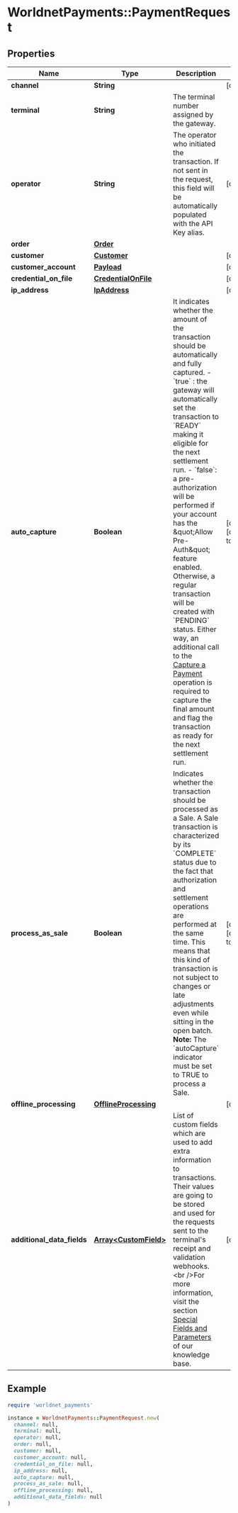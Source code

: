 # WorldnetPayments::PaymentRequest

## Properties

| Name | Type | Description | Notes |
| ---- | ---- | ----------- | ----- |
| **channel** | **String** |  | [optional] |
| **terminal** | **String** | The terminal number assigned by the gateway. |  |
| **operator** | **String** | The operator who initiated the transaction. If not sent in the request, this field will be automatically populated with the API Key alias. | [optional] |
| **order** | [**Order**](Order.md) |  |  |
| **customer** | [**Customer**](Customer.md) |  | [optional] |
| **customer_account** | [**Payload**](Payload.md) |  | [optional] |
| **credential_on_file** | [**CredentialOnFile**](CredentialOnFile.md) |  | [optional] |
| **ip_address** | [**IpAddress**](IpAddress.md) |  | [optional] |
| **auto_capture** | **Boolean** | It indicates whether the amount of the transaction should be automatically and fully captured.  - &#x60;true&#x60; : the gateway will automatically set the transaction to &#x60;READY&#x60; making it eligible for the next settlement run. - &#x60;false&#x60;: a pre-authorization will be performed if your account has the \&quot;Allow Pre-Auth\&quot; feature enabled. Otherwise, a regular transaction will be created with &#x60;PENDING&#x60; status. Either way, an additional call to the [Capture a Payment](#operation/capturePayment) operation is required to capture the final amount and flag the transaction as ready for the next settlement run. | [optional][default to true] |
| **process_as_sale** | **Boolean** | Indicates whether the transaction should be processed as a Sale. A Sale transaction is characterized by its &#x60;COMPLETE&#x60; status due to the fact that authorization and settlement operations are performed at the same time. This means that this kind of transaction is not subject to changes or late adjustments even while sitting in the open batch.  **Note:** The &#x60;autoCapture&#x60; indicator must be set to TRUE to process a Sale. | [optional][default to false] |
| **offline_processing** | [**OfflineProcessing**](OfflineProcessing.md) |  | [optional] |
| **additional_data_fields** | [**Array&lt;CustomField&gt;**](CustomField.md) | List of custom fields which are used to add extra information to transactions. Their values are going to be stored and used for the requests sent to the terminal&#39;s receipt and validation webhooks.&lt;br /&gt;For more information, visit the section [Special Fields and Parameters](https://docs.worldnettps.com/doku.php?id&#x3D;developer:api_specification:special_fields_and_parameters) of our knowledge base. | [optional] |

## Example

```ruby
require 'worldnet_payments'

instance = WorldnetPayments::PaymentRequest.new(
  channel: null,
  terminal: null,
  operator: null,
  order: null,
  customer: null,
  customer_account: null,
  credential_on_file: null,
  ip_address: null,
  auto_capture: null,
  process_as_sale: null,
  offline_processing: null,
  additional_data_fields: null
)
```

